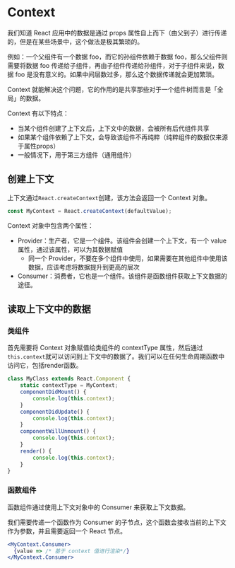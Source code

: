 # Context

我们知道 React 应用中的数据是通过 props 属性自上而下（由父到子）进行传递的，但是在某些场景中，这个做法是极其繁琐的。

例如：一个父组件有一个数据 foo，而它的孙组件依赖于数据 foo，那么父组件则需要将数据 foo 传递给子组件，再由子组件传递给孙组件，对于子组件来说，数据 foo 是没有意义的。如果中间层数过多，那么这个数据传递就会更加繁琐。

Context 就能解决这个问题，它的作用的是共享那些对于一个组件树而言是「全局」的数据。

Context 有以下特点：

- 当某个组件创建了上下文后，上下文中的数据，会被所有后代组件共享
- 如果某个组件依赖了上下文，会导致该组件不再纯粹（纯粹组件的数据仅来源于属性props）
- 一般情况下，用于第三方组件（通用组件）

## 创建上下文

上下文通过`React.createContext`创建，该方法会返回一个 Context 对象。

```js
const MyContext = React.createContext(defaultValue);
```

Context 对象中包含两个属性：

- Provider：生产者，它是一个组件。该组件会创建一个上下文，有一个 value 属性，通过该属性，可以为其数据赋值
  - 同一个 Provider，不要在多个组件中使用，如果需要在其他组件中使用该数据，应该考虑将数据提升到更高的层次
- Consumer：消费者，它也是一个组件。该组件是函数组件获取上下文数据的途径。



## 读取上下文中的数据

### 类组件

首先需要将 Context 对象赋值给类组件的 contextType 属性，然后通过`this.context`就可以访问到上下文中的数据了。我们可以在任何生命周期函数中访问它，包括render函数。

```js
class MyClass extends React.Component {
	static contextType = MyContext;
	componentDidMount() {
		console.log(this.context);
	}
	componentDidUpdate() {
		console.log(this.context);
	}
	componentWillUnmount() {
		console.log(this.context);
	}
	render() {
		console.log(this.context);
	}
}
```



### 函数组件

函数组件通过使用上下文对象中的 Consumer 来获取上下文数据。

我们需要传递一个函数作为 Consumer 的子节点，这个函数会接收当前的上下文作为参数，并且需要返回一个 React 节点。

```jsx
<MyContext.Consumer>
  {value => /* 基于 context 值进行渲染*/}
</MyContext.Consumer>
```

